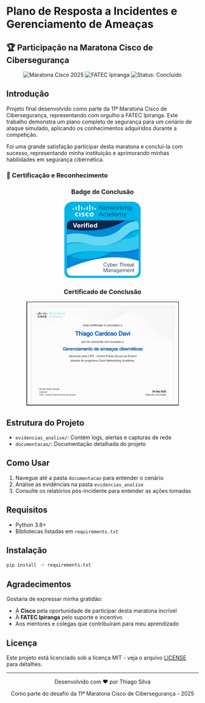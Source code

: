 # Plano de Resposta a Incidentes e Gerenciamento de Ameaças

## 🏆 Participação na Maratona Cisco de Cibersegurança

<div align="center">
  <img src="https://img.shields.io/badge/Cisco-Marathon%20Brasil%202025-blue" alt="Maratona Cisco 2025">
  <img src="https://img.shields.io/badge/Institution-FATEC%20Ipiranga-0056A7" alt="FATEC Ipiranga">
  <img src="https://img.shields.io/badge/Status-Concluído-brightgreen" alt="Status: Concluído">
</div>

## Introdução
Projeto final desenvolvido como parte da 11ª Maratona Cisco de Cibersegurança, representando com orgulho a FATEC Ipiranga. Este trabalho demonstra um plano completo de segurança para um cenário de ataque simulado, aplicando os conhecimentos adquiridos durante a competição.

Foi uma grande satisfação participar desta maratona e concluí-la com sucesso, representando minha instituição e aprimorando minhas habilidades em segurança cibernética.

### 🏅 Certificação e Reconhecimento

<div align="center">
  <h3>Badge de Conclusão</h3>
  <img src="assets/images/badge.png" alt="Badge de Conclusão da Maratona Cisco" width="200">
  
  <h3>Certificado de Conclusão</h3>
  <img src="assets/images/certificado.png" alt="Certificado de Conclusão" width="400">
</div>

## Estrutura do Projeto
- `evidencias_analise/`: Contém logs, alertas e capturas de rede
- `documentacao/`: Documentação detalhada do projeto

## Como Usar
1. Navegue até a pasta `documentacao` para entender o cenário
2. Analise as evidências na pasta `evidencias_analise`
3. Consulte os relatórios pós-incidente para entender as ações tomadas

## Requisitos
- Python 3.8+
- Bibliotecas listadas em `requirements.txt`

## Instalação
```bash
pip install -r requirements.txt
```

## Agradecimentos

Gostaria de expressar minha gratidão:
- À **Cisco** pela oportunidade de participar desta maratona incrível
- À **FATEC Ipiranga** pelo suporte e incentivo
- Aos mentores e colegas que contribuíram para meu aprendizado

## Licença
Este projeto está licenciado sob a licença MIT - veja o arquivo [LICENSE](LICENSE) para detalhes.

---
<div align="center">
  <p>Desenvolvido com ❤️ por Thiago Silva</p>
  <p>Como parte do desafio da 11ª Maratona Cisco de Cibersegurança - 2025</p>
</div>
